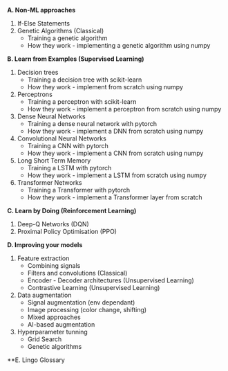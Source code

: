 **A. Non-ML approaches**
1. If-Else Statements
2. Genetic Algorithms (Classical)
	* Training a genetic algorithm
	* How they work - implementing a genetic algorithm using numpy

**B. Learn from Examples (Supervised Learning)**
1. Decision trees
	* Training a decision tree with scikit-learn
	* How they work - implement from scratch using numpy
2. Perceptrons
	* Training a perceptron with scikit-learn
	* How they work - implement a perceptron from scratch using numpy
3. Dense Neural Networks
	* Training a dense neural network with pytorch
	* How they work - implement a DNN from scratch using numpy
4. Convolutional Neural Networks
	* Training a CNN with pytorch
	* How they work - implement a CNN from scratch using numpy
5. Long Short Term Memory 
	* Training a LSTM with pytorch
	* How they work - implement a LSTM from scratch using numpy
6. Transformer Networks
	* Training a Transformer with pytorch
	* How they work - implement a Transformer layer from scratch
	
**C. Learn by Doing (Reinforcement Learning)**
1. Deep-Q Networks (DQN)
2. Proximal Policy Optimisation (PPO)

**D. Improving your models**
1. Feature extraction
	* Combining signals
	* Filters and convolutions (Classical) 
	* Encoder - Decoder architectures (Unsupervised Learning)
	* Contrastive Learning (Unsupervised Learning)
2. Data augmentation
	* Signal augmentation (env dependant)
	* Image processing (color change, shifting)
	* Mixed approaches
	* AI-based augmentation
3. Hyperparameter tunning 
	* Grid Search 
	* Genetic algorithms

**E. Lingo Glossary